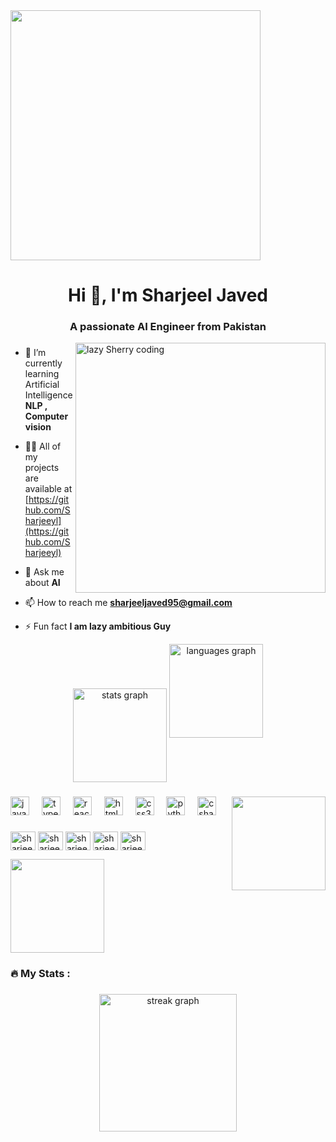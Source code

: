 <img align="center" height="400" src="https://media4.giphy.com/media/v1.Y2lkPTc5MGI3NjExYjY3cWJyM3NpMnV2czJ2dXN1ZDV2M2N0cW9xdHMwOW9laWx0Y2x4ciZlcD12MV9pbnRlcm5hbF9naWZfYnlfaWQmY3Q9Zw/tL5HmgfZi0Qow/giphy.gif"  />
<h1 align="center">Hi 👋, I'm Sharjeel Javed</h1>
<h3 align="center">A passionate AI Engineer from Pakistan</h3>
<img align = "right" alt = "lazy Sherry coding " width = "400" src ="https://media.giphy.com/media/v1.Y2lkPTc5MGI3NjExdnBreDJqdXd1OTB2MTMwcDg1aDZlNXRuYjEycWdycTZucG9ramNibyZlcD12MV9pbnRlcm5hbF9naWZfYnlfaWQmY3Q9Zw/bGgsc5mWoryfgKBx1u/giphy.gif" >

###
- 🌱 I’m currently learning Artificial Intelligence **NLP , Computer vision**

- 👨‍💻 All of my projects are available at [https://github.com/Sharjeeyl](https://github.com/Sharjeeyl)

- 💬 Ask me about **AI**

- 📫 How to reach me **sharjeeljaved95@gmail.com**

- ⚡ Fun fact **I am lazy ambitious Guy**
<div align="center">
  <img align = "center"src="https://github-readme-stats.vercel.app/api?username=Sharjeeyl&hide_title=false&hide_rank=false&show_icons=true&include_all_commits=true&count_private=true&disable_animations=false&theme=dracula&locale=en&hide_border=false" height="150" alt="stats graph"  />
  <img src="https://github-readme-stats.vercel.app/api/top-langs?username=Sharjeeyl&locale=en&hide_title=false&layout=compact&card_width=320&langs_count=5&theme=dracula&hide_border=false" height="150" alt="languages graph"  />
</div>

###

<img align="right" height="150" src="https://media3.giphy.com/media/v1.Y2lkPTc5MGI3NjExdjU3ZjdyOTJqajVrdGl3YW52ZnoxbmlrN3d5c3Nmdm9ic3ZybzRzcCZlcD12MV9pbnRlcm5hbF9naWZfYnlfaWQmY3Q9Zw/sE1fbQPozKg3q5I2W2/giphy.gif"  />

###

<div align="left">
  <img src="https://cdn.jsdelivr.net/gh/devicons/devicon/icons/javascript/javascript-original.svg" height="30" alt="javascript logo"  />
  <img width="12" />
  <img src="https://cdn.jsdelivr.net/gh/devicons/devicon/icons/typescript/typescript-original.svg" height="30" alt="typescript logo"  />
  <img width="12" />
  <img src="https://cdn.jsdelivr.net/gh/devicons/devicon/icons/react/react-original.svg" height="30" alt="react logo"  />
  <img width="12" />
  <img src="https://cdn.jsdelivr.net/gh/devicons/devicon/icons/html5/html5-original.svg" height="30" alt="html5 logo"  />
  <img width="12" />
  <img src="https://cdn.jsdelivr.net/gh/devicons/devicon/icons/css3/css3-original.svg" height="30" alt="css3 logo"  />
  <img width="12" />
  <img src="https://cdn.jsdelivr.net/gh/devicons/devicon/icons/python/python-original.svg" height="30" alt="python logo"  />
  <img width="12" />
  <img src="https://cdn.jsdelivr.net/gh/devicons/devicon/icons/csharp/csharp-original.svg" height="30" alt="csharp logo"  />
</div>

###

<div align="left">
 <p align="left">
<a href="https://twitter.com/sharjeeljaved95" target="blank"><img align="center" src="https://raw.githubusercontent.com/rahuldkjain/github-profile-readme-generator/master/src/images/icons/Social/twitter.svg" alt="sharjeeljaved95" height="30" width="40" /></a>
<a href="https://linkedin.com/in/sharjeeyl" target="blank"><img align="center" src="https://raw.githubusercontent.com/rahuldkjain/github-profile-readme-generator/master/src/images/icons/Social/linked-in-alt.svg" alt="sharjeeyl" height="30" width="40" /></a>
<a href="https://fb.com/sharjeeldd" target="blank"><img align="center" src="https://raw.githubusercontent.com/rahuldkjain/github-profile-readme-generator/master/src/images/icons/Social/facebook.svg" alt="sharjeeldd" height="30" width="40" /></a>
<a href="https://instagram.com/sharjeeyl" target="blank"><img align="center" src="https://raw.githubusercontent.com/rahuldkjain/github-profile-readme-generator/master/src/images/icons/Social/instagram.svg" alt="sharjeeyl" height="30" width="40" /></a>
<a href="https://www.youtube.com/@sharjeeljaved95/featured)" target="blank"><img align="center" src="https://raw.githubusercontent.com/rahuldkjain/github-profile-readme-generator/master/src/images/icons/Social/youtube.svg" alt="sharjeel javed" height="30" width="40" /></a>
</p>
</div>
<img align="left" height="150" src="https://media2.giphy.com/media/v1.Y2lkPTc5MGI3NjExdGR5bWtuMmxjZ3VqMnV4aW10aGZub2p1ZDlwZnoyeGt4YWJpeXBxdiZlcD12MV9pbnRlcm5hbF9naWZfYnlfaWQmY3Q9Zw/L1R1tvI9svkIWwpVYr/giphy.gif"  />


<br clear="both">

<h3 align="left">🔥   My Stats :</h3>

###

<div align="center">
  <img src="https://streak-stats.demolab.com?user=sharjeeyl&locale=en&mode=daily&theme=dark&hide_border=false&border_radius=5&order=3" height="220" alt="streak graph"  />
</div>


###
